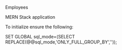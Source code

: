 Employees

MERN Stack application

To initialize ensure the following:

SET GLOBAL sql_mode=(SELECT REPLACE(@@sql_mode,'ONLY_FULL_GROUP_BY',''));
